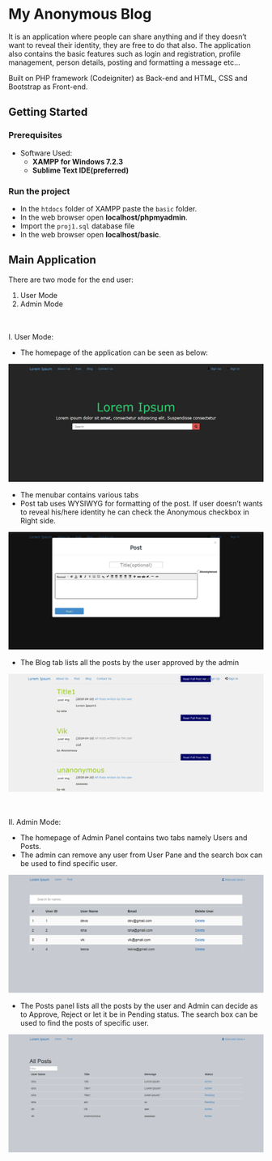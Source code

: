 # My Anonymous Blog
It is an application where people can share anything and if they doesn’t want to reveal their identity, they are free to do that also. The application also contains the basic features such as login and registration, profile management, person details, posting and formatting a message etc…

Built on PHP framework (Codeigniter) as Back-end and HTML, CSS and Bootstrap as Front-end.

## Getting Started

### Prerequisites
- Software Used: 
  - **XAMPP for Windows 7.2.3**
  - **Sublime Text IDE(preferred)**

### Run the project
- In the ```htdocs``` folder of XAMPP paste the ```basic``` folder.
- In the web browser open **localhost/phpmyadmin**.
- Import the ```proj1.sql``` database file
- In the web browser open **localhost/basic**.

## Main Application
There are two mode for the end user:
  1. User Mode
  2. Admin Mode

<br/><br/>
I. User Mode:
   - The homepage of the application can be seen as below:

![alt text](https://github.com/deva101/My-Anonymous-Blog/blob/master/basic/Info/ScreenShots/User_Index.png)

   - The menubar contains various tabs
   - Post tab uses WYSIWYG for formatting of the post. If user doesn’t wants to reveal his/here
identity he can check the Anonymous checkbox in Right side.

![alt text](https://github.com/deva101/My-Anonymous-Blog/blob/master/basic/Info/ScreenShots/User_post.png)

   - The Blog tab lists all the posts by the user approved by the admin

![alt text](https://github.com/deva101/My-Anonymous-Blog/blob/master/basic/Info/ScreenShots/User_message.png)


<br/><br/>
II. Admin Mode:
   - The homepage of Admin Panel contains two tabs namely Users and Posts.
   - The admin can remove any user from User Pane and the search box can be used to find
specific user.

![alt text](https://github.com/deva101/My-Anonymous-Blog/blob/master/basic/Info/ScreenShots/Admin_user.png)

   - The Posts panel lists all the posts by the user and Admin can decide as to Approve, Reject or
let it be in Pending status. The search box can be used to find the posts of specific user.

![alt text](https://github.com/deva101/My-Anonymous-Blog/blob/master/basic/Info/ScreenShots/Admin_post.png)






